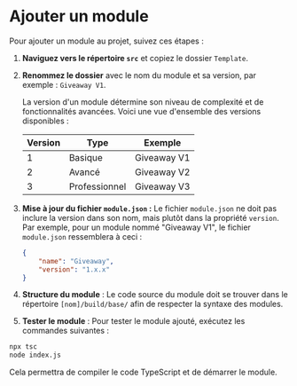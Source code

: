 # Ajouter un module

Pour ajouter un module au projet, suivez ces étapes :

1. **Naviguez vers le répertoire `src`** et copiez le dossier `Template`.
2. **Renommez le dossier** avec le nom du module et sa version, par exemple : `Giveaway V1`.
   
   La version d'un module détermine son niveau de complexité et de fonctionnalités avancées. Voici une vue d'ensemble des versions disponibles :
   
   | Version | Type         | Exemple       |
   | ------- | ------------ | ------------- |
   | 1       | Basique      | Giveaway V1   |
   | 2       | Avancé       | Giveaway V2   |
   | 3       | Professionnel| Giveaway V3   |

3. **Mise à jour du fichier `module.json` :**
   Le fichier `module.json` ne doit pas inclure la version dans son nom, mais plutôt dans la propriété `version`. Par exemple, pour un module nommé "Giveaway V1", le fichier `module.json` ressemblera à ceci :
   
   ```json
   {
       "name": "Giveaway",
       "version": "1.x.x"
   }
4. **Structure du module** : Le code source du module doit se trouver dans le répertoire `[nom]/build/base/` afin de respecter la syntaxe des modules.
5. **Tester le module** : Pour tester le module ajouté, exécutez les commandes suivantes :
```bash
npx tsc
node index.js
```
Cela permettra de compiler le code TypeScript et de démarrer le module.
